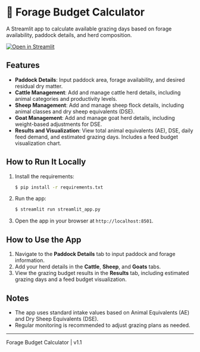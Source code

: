# 🌾 Forage Budget Calculator

A Streamlit app to calculate available grazing days based on forage availability, paddock details, and herd composition.

[![Open in Streamlit](https://static.streamlit.io/badges/streamlit_badge_black_white.svg)](https://cibo-grazing-calculator.streamlit.app/)

## Features

- **Paddock Details**: Input paddock area, forage availability, and desired residual dry matter.
- **Cattle Management**: Add and manage cattle herd details, including animal categories and productivity levels.
- **Sheep Management**: Add and manage sheep flock details, including animal classes and dry sheep equivalents (DSE).
- **Goat Management**: Add and manage goat herd details, including weight-based adjustments for DSE.
- **Results and Visualization**: View total animal equivalents (AE), DSE, daily feed demand, and estimated grazing days. Includes a feed budget visualization chart.

## How to Run It Locally

1. Install the requirements:

   ```bash
   $ pip install -r requirements.txt
   ```

2. Run the app:

   ```bash
   $ streamlit run streamlit_app.py
   ```

3. Open the app in your browser at `http://localhost:8501`.

## How to Use the App

1. Navigate to the **Paddock Details** tab to input paddock and forage information.
2. Add your herd details in the **Cattle**, **Sheep**, and **Goats** tabs.
3. View the grazing budget results in the **Results** tab, including estimated grazing days and a feed budget visualization.

## Notes

- The app uses standard intake values based on Animal Equivalents (AE) and Dry Sheep Equivalents (DSE).
- Regular monitoring is recommended to adjust grazing plans as needed.

---

Forage Budget Calculator | v1.1
